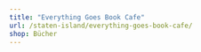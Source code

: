```yaml
---
title: "Everything Goes Book Cafe"
url: /staten-island/everything-goes-book-cafe/
shop: Bücher
---
```

